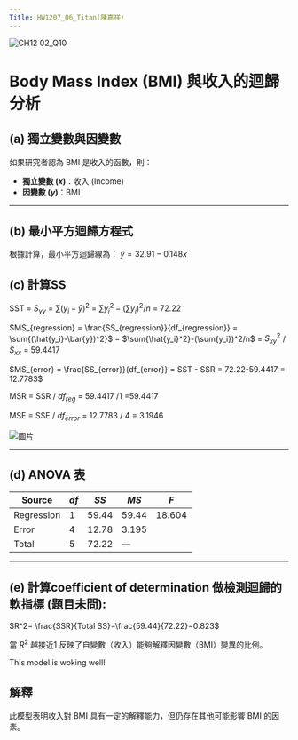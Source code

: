 ```yaml
---
Title: HW1207_06_Titan(陳嘉祥)
---
```


![CH12 02_Q10](https://github.com/user-attachments/assets/59b6f85c-9540-4fa6-bfc2-57657ceb5ad8)

# Body Mass Index (BMI) 與收入的迴歸分析

## (a) 獨立變數與因變數
如果研究者認為 BMI 是收入的函數，則：
- **獨立變數 ($x$)**：收入 (Income)
- **因變數 ($y$)**：BMI
---
## (b) 最小平方迴歸方程式

根據計算，最小平方迴歸線為：
$\hat{y} = 32.91 - 0.148x$

## (c) 計算SS
SST = $S_{yy}$ = $\sum{(y_i-\bar{y})^2}$ =  $\sum{y_i^2}-(\sum{y_i})^2/n$ = 72.22

$MS_{regression} = \frac{SS_{regression}}{df_{regression}} = \sum{(\hat{y_i}-\bar{y})^2}$ = $\sum{\hat{y_i}^2}-(\sum{y_i})^2/n$ =  $S_{xy}^2$ / $S_{xx}$ = 59.4417

$MS_{error} = \frac{SS_{error}}{df_{error}} =  SST - SSR = 72.22-59.4417 = 12.7783$
  
MSR = SSR / $df_{reg}$ = 59.4417 /1 =59.4417

MSE = SSE / $df_{error}$ = 12.7783 / 4 = 3.1946



![圖片](https://github.com/user-attachments/assets/d55f2aaa-260d-43e8-8508-75f76ca18ed0)



---
## (d) ANOVA 表

| Source      | $df$ | $SS$  | $MS$   | $F$   |
|-------------|------|-------|--------|--------|
| Regression  | 1    | 59.44 | 59.44  | 18.604 |
| Error       | 4    | 12.78 | 3.195  |        |
| Total       | 5    | 72.22 | —      |        |
---
## (e) 計算coefficient of determination 做檢測迴歸的軟指標 (題目未問): 

$R^2= \frac{SSR}{Total SS}=\frac{59.44}{72.22}=0.823$

當 $R^2$ 越接近1 反映了自變數（收入）能夠解釋因變數（BMI）變異的比例。

This model is woking well!

## 解釋
此模型表明收入對 BMI 具有一定的解釋能力，但仍存在其他可能影響 BMI 的因素。

